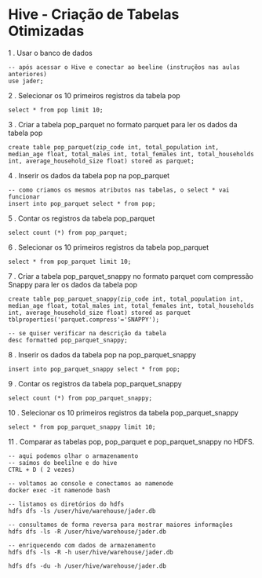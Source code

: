 # Hive - Criação de Tabelas Otimizadas

1 . Usar o banco de dados <nome>
  
    -- após acessar o Hive e conectar ao beeline (instruçẽos nas aulas anteriores)
    use jader;

2 . Selecionar os 10 primeiros registros da tabela pop
    
    select * from pop limit 10;

3 . Criar a tabela pop_parquet no formato parquet para ler os dados da tabela pop
  
    create table pop_parquet(zip_code int, total_population int, median_age float, total_males int, total_females int, total_households int, average_household_size float) stored as parquet;

4 . Inserir os dados da tabela pop na pop_parquet
  
    -- como criamos os mesmos atributos nas tabelas, o select * vai funcionar
    insert into pop_parquet select * from pop;

5 . Contar os registros da tabela pop_parquet
  
    select count (*) from pop_parquet;

6 . Selecionar os 10 primeiros registros da tabela pop_parquet
  
    select * from pop_parquet limit 10;

7 . Criar a tabela pop_parquet_snappy no formato parquet com compressão Snappy para ler os dados da tabela pop
  
    create table pop_parquet_snappy(zip_code int, total_population int, median_age float, total_males int, total_females int, total_households int, average_household_size float) stored as parquet tblproperties('parquet.compress'='SNAPPY');
  
    -- se quiser verificar na descrição da tabela
    desc formatted pop_parquet_snappy;

8 . Inserir os dados da tabela pop na pop_parquet_snappy
  
    insert into pop_parquet_snappy select * from pop;

9 . Contar os registros da tabela pop_parquet_snappy
  
    select count (*) from pop_parquet_snappy;

10 . Selecionar os 10 primeiros registros da tabela pop_parquet_snappy
  
    select * from pop_parquet_snappy limit 10;

11 . Comparar as tabelas pop, pop_parquet e pop_parquet_snappy no HDFS.
  
    -- aqui podemos olhar o armazenamento
    -- saímos do beelilne e do hive
    CTRL + D ( 2 vezes)
  
    -- voltamos ao console e conectamos ao namenode
    docker exec -it namenode bash
  
    -- listamos os diretórios do hdfs
    hdfs dfs -ls /user/hive/warehouse/jader.db
  
    -- consultamos de forma reversa para mostrar maiores informações
    hdfs dfs -ls -R /user/hive/warehouse/jader.db
  
    -- enriquecendo com dados de armazenamento
    hdfs dfs -ls -R -h user/hive/warehouse/jader.db
    
    hdfs dfs -du -h /user/hive/warehouse/jader.db

